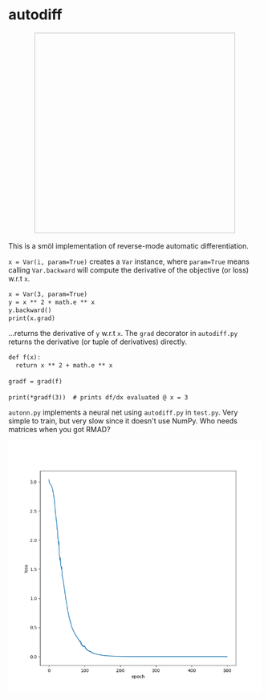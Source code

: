 # autodiff

<p align="center"><img height=400px width=400px></img></p>

This is a smöl implementation of reverse-mode automatic differentiation.

`x = Var(i, param=True)` creates a `Var` instance, where `param=True` means calling `Var.backward` will compute the derivative of the objective (or loss) w.r.t `x`.

```
x = Var(3, param=True)
y = x ** 2 + math.e ** x
y.backward()
print(x.grad)
```

...returns the derivative of `y` w.r.t `x`. The `grad` decorator in `autodiff.py` returns the derivative (or tuple of derivatives) directly.

```
def f(x):
  return x ** 2 + math.e ** x
  
gradf = grad(f)

print(*gradf(3))  # prints df/dx evaluated @ x = 3
```

`autonn.py` implements a neural net using `autodiff.py` in `test.py`. Very simple to train, but very slow since it doesn't use NumPy. Who needs matrices when you got RMAD?

<p align="center"><img src="loss.png"></img></p>

